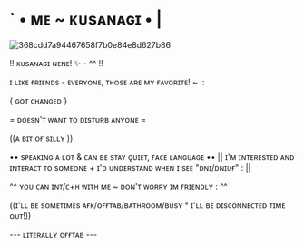# ` • ᴍᴇ ~ ᴋᴜsᴀɴᴀɢɪ • |

![368cdd7a94467658f7b0e84e8d627b86](https://github.com/Kusanasgi/meme/assets/143155782/2b8464c0-725e-44eb-803c-1bf479b122f8)

!! ᴋᴜsᴀɴᴀɢɪ ɴᴇɴᴇ! ✨ - ^^ !! 

ɪ ʟɪᴋᴇ ғʀɪᴇɴᴅs - ᴇᴠᴇʀʏᴏɴᴇ, ᴛʜᴏsᴇ ᴀʀᴇ ᴍʏ ғᴀᴠᴏʀɪᴛᴇ! ~ ::


{ ɢᴏᴛ ᴄʜᴀɴɢᴇᴅ }


= ᴅᴏᴇsɴ'ᴛ ᴡᴀɴᴛ ᴛᴏ ᴅɪsᴛᴜʀʙ ᴀɴʏᴏɴᴇ =


((ᴀ ʙɪᴛ ᴏғ sɪʟʟʏ ))

•• sᴘᴇᴀᴋɪɴɢ ᴀ ʟᴏᴛ & ᴄᴀɴ ʙᴇ sᴛᴀʏ ǫᴜɪᴇᴛ, ғᴀᴄᴇ ʟᴀɴɢᴜᴀɢᴇ ••
|| ɪ'ᴍ ɪɴᴛᴇʀᴇsᴛᴇᴅ ᴀɴᴅ ɪɴᴛᴇʀᴀᴄᴛ ᴛᴏ sᴏᴍᴇᴏɴᴇ + ɪ'ᴅ ᴜɴᴅᴇʀsᴛᴀɴᴅ ᴡʜᴇɴ ɪ sᴇᴇ "ᴅɴɪ/ᴅɴɪᴜғ" : ||

^^ ʏᴏᴜ ᴄᴀɴ ɪɴᴛ/ᴄ+ʜ ᴡɪᴛʜ ᴍᴇ ~ ᴅᴏɴ'ᴛ ᴡᴏʀʀʏ ɪᴍ ғʀɪᴇɴᴅʟʏ : ^^

((ɪ'ʟʟ ʙᴇ sᴏᴍᴇᴛɪᴍᴇs ᴀғᴋ/ᴏғғᴛᴀʙ/ʙᴀᴛʜʀᴏᴏᴍ/ʙᴜsʏ ° ɪ'ʟʟ ʙᴇ ᴅɪsᴄᴏɴɴᴇᴄᴛᴇᴅ ᴛɪᴍᴇ ᴏᴜᴛ!))

--- ʟɪᴛᴇʀᴀʟʟʏ ᴏғғᴛᴀʙ ---
